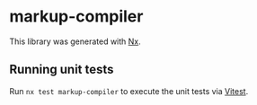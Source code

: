 # markup-compiler

This library was generated with [Nx](https://nx.dev).

## Running unit tests

Run `nx test markup-compiler` to execute the unit tests via [Vitest](https://vitest.dev/).
